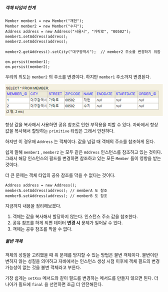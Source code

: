 
##### 객체 타입의 한계



```
Member member1 = new Member("재헌");  
Member member2 = new Member("수지");  
Address address = new Address("서울시", "가락로", "00502");  
member1.setAddress(address);  
member2.setAddress(address);  
  
member2.getAddress().setCity("대구광역시");  // member2 주소를 변경하기 위함
  
em.persist(member1);  
em.persist(member2);
```


우리의 의도는 `member2` 의 주소를 변경이다. 하지만 `member1` 주소까지 변경된다.


![[Pasted image 20231026221807.png]](../images/Pasted%20image%2020231026221807.png)

항상 값을 복사해서 사용하면 공유 참조로 인한 부작용을 피할 수 있다.  자바에서 항상 값을 복사해서 할당하는  `primitive`  타입은 그래서 안전하다.

하지만 이 경우에 `Address` 는 객체이다. 값을 넘길 때 객체의 주소를 참조하게 된다.

쉽게 말해 `member1` , `member2` 는 모두 같은 `Address` 인스턴스를 참조하고 있는 것이다. 그래서 해당 인스턴스의 필드를 변경하면 참조하고 있는 모든 `Member` 들이 영향을 받는 것이다.

더 큰 문제는 객체 타입의 공유 참조를 막을 수 없다는 것이다. 

```
Address address = new Address();
memberA.setAddress(address); // memberA 도 참조
memberB.setAddress(address); // memberB 도 참조
```

지금까지 내용을 정리해보겠다.

1. 객체는 값을 복사해서 할당하지 않는다.  인스턴스 주소 값을 참조한다.
2. 공유 참조를 하게 되면 데이터 **변경 시** 문제가 일어날 수 있다.
3. 객체는 공유 참조를 막을 수 없다.


##### 불변 객체

객체의 성질을 고려했을 때 위 문제를 방지할 수 있는 방법은 불변 객체이다. 불변이란 변하지 않는 성질을 의미하고 자바에서는 인스턴스 생성 시점 이후에 객체 필드의 변경 가능성이 없는 것을 불변 객체라고 부른다.

가장 쉽게는 `setXxx` 메서드와 같이 필드를 변경하는 메서드를 만들지 않으면 된다. 더 나아가 필드에 `final` 을 선언하면 조금 더 안전해진다.
